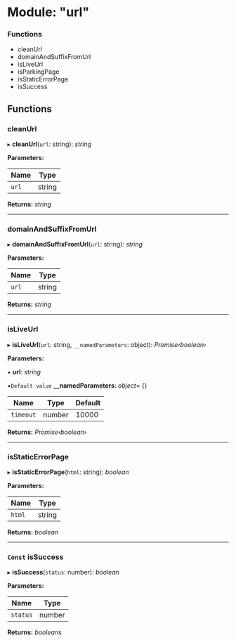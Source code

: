 # Module: "url"

### Functions

* cleanUrl
* domainAndSuffixFromUrl
* isLiveUrl
* isParkingPage
* isStaticErrorPage
* isSuccess

## Functions

###  cleanUrl

▸ **cleanUrl**(`url`: string): *string*

**Parameters:**

Name | Type |
------ | ------ |
`url` | string |

**Returns:** *string*

___

###  domainAndSuffixFromUrl

▸ **domainAndSuffixFromUrl**(`url`: string): *string*

**Parameters:**

Name | Type |
------ | ------ |
`url` | string |

**Returns:** *string*

___

###  isLiveUrl

▸ **isLiveUrl**(`url`: string, `__namedParameters`: object): *Promise‹boolean›*

**Parameters:**

▪ **url**: *string*

▪`Default value`  **__namedParameters**: *object*= {}

Name | Type | Default |
------ | ------ | ------ |
`timeout` | number | 10000 |

**Returns:** *Promise‹boolean›*

___

###  isStaticErrorPage

▸ **isStaticErrorPage**(`html`: string): *boolean*

**Parameters:**

Name | Type |
------ | ------ |
`html` | string |

**Returns:** *boolean*

___

### `Const` isSuccess

▸ **isSuccess**(`status`: number): *boolean*

**Parameters:**

Name | Type |
------ | ------ |
`status` | number |

**Returns:** *boolean*s
